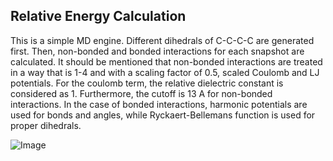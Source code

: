 ## Relative Energy Calculation  

This is a simple MD engine. Different dihedrals of C-C-C-C are generated first. Then, non-bonded and bonded interactions for each snapshot are calculated. It should be mentioned that non-bonded interactions are treated in a way that is 1-4 and with a scaling factor of 0.5, scaled Coulomb and LJ potentials. For the coulomb term, the relative dielectric constant is considered as 1. Furthermore, the cutoff is 13 A for non-bonded interactions. 
In the case of bonded interactions, harmonic potentials are used for bonds and angles, while Ryckaert-Bellemans function is used for proper dihedrals.


![Image](https://github.com/user-attachments/assets/4706641c-4f4b-4ef1-8a2e-4ab0b062bd35)
